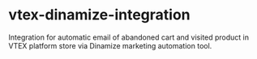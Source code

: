 # vtex-dinamize-integration
Integration for automatic email of abandoned cart and visited product in VTEX platform store via Dinamize marketing automation tool.
